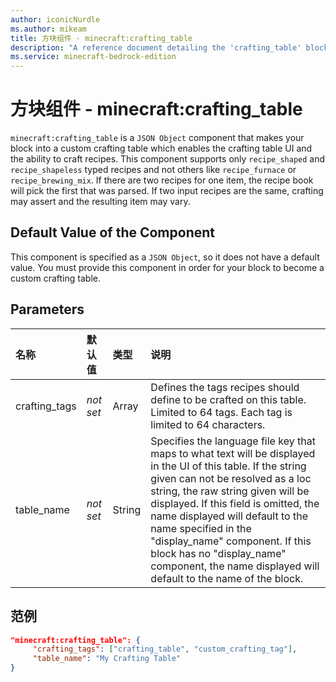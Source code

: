 ```yaml
---
author: iconicNurdle
ms.author: mikeam
title: 方块组件 - minecraft:crafting_table
description: "A reference document detailing the 'crafting_table' block component"
ms.service: minecraft-bedrock-edition
---
```


# 方块组件 - minecraft:crafting_table

`minecraft:crafting_table` is a `JSON Object` component that makes your block into a custom crafting table which enables the crafting table UI and the ability to craft recipes. This component supports only `recipe_shaped` and `recipe_shapeless` typed recipes and not others like `recipe_furnace` or `recipe_brewing_mix`. If there are two recipes for one item, the recipe book will pick the first that was parsed. If two input recipes are the same, crafting may assert and the resulting item may vary.

## Default Value of the Component

This component is specified as a `JSON Object`, so it does not have a default value. You must provide this component in order for your block to become a custom crafting table.

## Parameters

| 名称 | 默认值 | 类型 | 说明  |
|:----------|:----------|:----------|:----------|
|crafting_tags| *not set* |Array |Defines the tags recipes should define to be crafted on this table. Limited to 64 tags. Each tag is limited to 64 characters.|
|table_name| *not set* |String |Specifies the language file key that maps to what text will be displayed in the UI of this table. If the string given can not be resolved as a loc string, the raw string given will be displayed. If this field is omitted, the name displayed will default to the name specified in the "display_name" component. If this block has no "display_name" component, the name displayed will default to the name of the block.|

## 范例

```json
"minecraft:crafting_table": {
     "crafting_tags": ["crafting_table", "custom_crafting_tag"],
     "table_name": "My Crafting Table"
}
```
